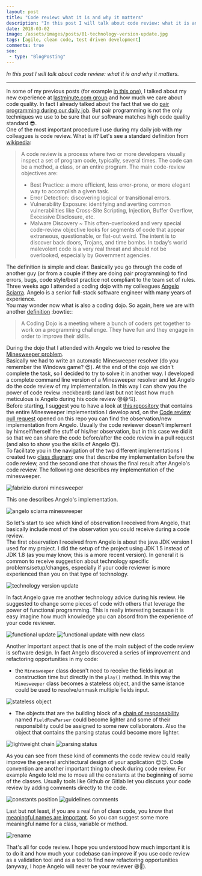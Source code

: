 ```yaml
---
layout: post
title: "Code review: what it is and why it matters"
description: "In this post I will talk about code review: what it is and why it matters."
date: 2018-03-02
image: /assets/images/posts/01-technology-version-update.jpg
tags: [agile, clean code, test driven development]
comments: true
seo:
 - type: "BlogPosting"
---
```


*In this post I will talk about code review: what it is and why it matters.*

---

In some of my previous posts (for example [in this one](/2017/09/11/clean-code-meaningful-names.html "clean code 
meaningful names")), I talked about my new experience at [lastminute.com group](http://www.lastminutegroup.com 
"lastminute.com group") and how much we care about code quality. In fact I already talked about the fact that we do 
[pair programming during our daily job](/2018/01/16/ide-refactoring-android-studio-xcode-appcode-webstorm-jetbrains.html "pair programming").
  But pair programming is not the only techniques we use to be sure that our software matches high 
  code quality standard :sunglasses:.  
  One of the most important procedure I use during my daily job with my colleagues is code review. What is it? Let's 
  see a standard definition from [wikipedia](https://en.wikipedia.org/wiki/Code_review "code review"):
  
  >A code review is a process where two or more developers visually inspect a set of program code, typically, several times. The code can be a method, a class, or an entire program. The main code-review objectives are:
  >* Best Practice: a more efficient, less error-prone, or more elegant way to accomplish a given task.  
  >* Error Detection: discovering logical or transitional errors.  
  >* Vulnerability Exposure: identifying and averting common vulnerabilities like Cross-Site Scripting, 
  Injection, Buffer Overflow, Excessive Disclosure, etc.
  >* Malware Discovery ~ This often-overlooked and very special code-review objective looks for segments of code that 
   appear extraneous, questionable, or flat-out weird. The intent is to discover back doors, Trojans, and time bombs.
    In today’s world malevolent code is a very real threat and should not be overlooked, especially by Government agencies. 

The definition is simple and clear. Basically you go through the code of another guy (or from a couple if they are 
doing pair programming) to find errors, bugs, code style/best practice not compliant to the team set of rules.  
Three weeks ago I attended a coding dojo with my colleagues [Angelo Sciarra](https://www.linkedin.com/in/angelosciarra/ "Angelo Sciarra"). 
Angelo is a senior full-stack software engineer with many years of experience.  
You may wonder now what is also a coding dojo. So again, here we are with
 another [definition](http://codingdojo.org/WhatIsCodingDojo/ "coding dojo") :bowtie::

> A Coding Dojo is a meeting where a bunch of coders get together to work on a programming challenge. They have fun 
and they engage in order to improve their skills.

 
During the dojo that I attended with Angelo we tried to resolve the [Minesweeper problem](http://codingdojo.org/kata/Minesweeper/ "Minesweeper").   
Basically we had to write an automatic Minesweeper resolver (do you remember the Windows game? :heart_eyes:). At the 
end of the dojo we didn't complete the task, so I decided to try to solve it in another way. I developed a 
complete command line version of a Minesweeper resolver and let Angelo do the code review of my implementation. 
In this way I can show you the power of code review :neckbeard: (and last but not least how much meticulous is Angelo
 during his code review :cold_sweat::sweat_smile::cupid:).  
Before starting, I suggest you to have a look at [this repository](https://github.com/chicio/Minesweeper "Minesweeper kata dojo") 
that contains the entire Minesweeper implementation I develop and, on the [Code review pull request](https://github.com/chicio/Minesweeper/pull/1) 
opened on this repo you can find the observation/new implementation from Angelo. Usually 
the code reviewer doesn't implement by himself/herself the stuff of his/her observation, but in this case we did it so 
that we can share the code before/after the code review in a pull request (and also to show you the skills of Angelo 
:heart_eyes:).  
To facilitate you in the navigation of the two different implementations I created two [class diagram](https://en.wikipedia.org/wiki/Class_diagram "class diagram"): 
one that describe my implementation before the code review, and the second one 
that shows the final result after Angelo's code review. The following one describes my implementation of the 
minesweeper.
  
![fabrizio duroni minesweeper](/assets/images/posts/minesweeper-fabrizio.jpg "fabrizio duroni minesweeper")  

This one describes Angelo's implementation.

![angelo sciarra minesweeper](/assets/images/posts/minesweeper-angelo.jpg "angelo sciarra  minesweeper")  

So let's start to see which kind of observation I received from Angelo, that basically include most of the 
observation you could receive during a code review.    
The first observation I received from Angelo is about the java JDK version I used for my project. I did the setup of 
the project using JDK 1.5 instead of JDK 1.8 (as you may know, this is a more recent version). In general it is 
common to receive suggestion about technology specific problems/setup/changes, especially if your code reviewer is 
more experienced than you on that type of technology.  

![technology version update](/assets/images/posts/01-technology-version-update.jpg "technology version update")

In fact Angelo gave me another technology advice during his review. He suggested to change some pieces of code with 
others that leverage the power of functional programming. This is really interesting because it is easy 
imagine how much knowledge you can absord from the experience of your code reviewer.
   
![functional update](/assets/images/posts/03-functional-field.jpg "functional update")
![functional update with new class](/assets/images/posts/04-new-fields-class.jpg "functional update with new class")

Another important aspect that is one of the main subject of the code review is software design. In fact Angelo 
discovered a series of improvement and refactoring opportunities in my code: 

* the `Minesweeper` class doesn't need to receive the fields input at construction time but directly in the `play()` 
method. In this way the `Minesweeper` class becomes a stateless object, and the same istance could be used to 
resolve/unmask multiple fields input.

![stateless object](/assets/images/posts/02-minesweeper-fields-as-parameter.jpg "stateless object")

* The objects that are the building block of a [chain of responsability]("https://en.wikipedia.org/wiki/Chain-of-responsibility_pattern" "chain of responsability")   
named `FieldRowParser` could become lighter and some of their responsibility could be assigned to some new 
collaborators. Also the object that contains the parsing status could become more lighter.

![lightweight chain](/assets/images/posts/05-lightweight-chain.jpg "lightweight chain")
![parsing status](/assets/images/posts/07-parsing-status-become-parsing-content-lightweight.jpg "parsing status")

As you can see from these kind of comments the code review could really improve the general architectural design of 
your application :heart_eyes::relieved:.
Code convention are another important thing to check during code review. For example Angelo told me to move all the 
constants at the beginning of some of the classes. Usually tools like Github or Gitlab let you discuss your code 
review by adding comments directly to the code.

![constants position](/assets/images/posts/08-constants-beginning-of-file.jpg "constants position")
![guidelines comments](/assets/images/posts/06-guidelines.jpg "guidelines comments")

Last but not least, if you are a real fan of clean code, you know that [meaningful names are important](/2017/09/11/clean-code-meaningful-names.html "clean code meaningful names"). So you can 
suggest some more meaningful name for a class, variable or method.

![rename](/assets/images/posts/10-rename-masker.jpg "rename")

That's all for code review. I hope you understood how much important it is to do it and how much your codebase 
can improve if you use code review as a validation tool and as a tool to find new refactoring opportunities (anyway, 
I hope Angelo will never be your reviewer :laughing::sparkling_heart:).
